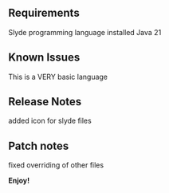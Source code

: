 ## Requirements

Slyde programming language installed
Java 21

## Known Issues

This is a VERY basic language

## Release Notes

added icon for slyde files

## Patch notes

fixed overriding of other files


**Enjoy!**
